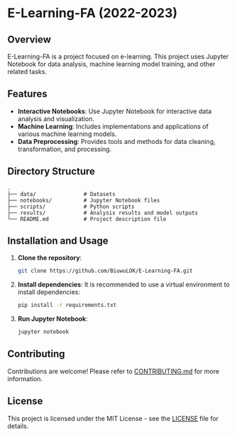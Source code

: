 # E-Learning-FA (2022-2023)

## Overview
E-Learning-FA is a project focused on e-learning. This project uses Jupyter Notebook for data analysis, machine learning model training, and other related tasks.

## Features
- **Interactive Notebooks**: Use Jupyter Notebook for interactive data analysis and visualization.
- **Machine Learning**: Includes implementations and applications of various machine learning models.
- **Data Preprocessing**: Provides tools and methods for data cleaning, transformation, and processing.

## Directory Structure
```plaintext
.
├── data/               # Datasets
├── notebooks/          # Jupyter Notebook files
├── scripts/            # Python scripts
├── results/            # Analysis results and model outputs
└── README.md           # Project description file
```

## Installation and Usage

1. **Clone the repository**:
    ```bash
    git clone https://github.com/BiuwuLOK/E-Learning-FA.git
    ```

2. **Install dependencies**: 
    It is recommended to use a virtual environment to install dependencies:
    ```bash
    pip install -r requirements.txt
    ```

3. **Run Jupyter Notebook**:
    ```bash
    jupyter notebook
    ```

## Contributing

Contributions are welcome! Please refer to [CONTRIBUTING.md](CONTRIBUTING.md) for more information.

## License

This project is licensed under the MIT License - see the [LICENSE](LICENSE) file for details.
